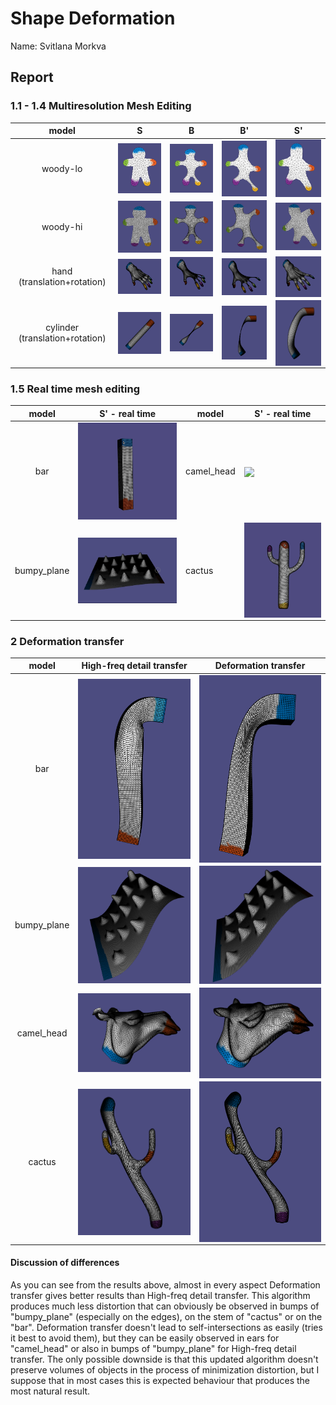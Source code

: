 # Shape Deformation

Name: Svitlana Morkva

## Report
### 1.1 - 1.4 Multiresolution Mesh Editing
|              model              | S                                                           | B                                                            | B'                                                           | S'                                                            |
|:-------------------------------:|-------------------------------------------------------------|--------------------------------------------------------------|--------------------------------------------------------------|---------------------------------------------------------------|
|            woody-lo             | <img align="center" src="./res/Woody_lo_S.png" width="300"> | <img align="center"  src="./res/Woody_lo_B.png" width="300"> | <img align="center" src="./res/Woody_lo_B2.png" width="300"> | <img align="center"  src="./res/Woody_lo_S2.png" width="300"> |
|            woody-hi             | <img align="center" src="./res/Woody_hi_S.png" width="300"> | <img align="center"  src="./res/Woody_hi_B.png" width="300"> | <img align="center" src="./res/Woody_hi_B2.png" width="300"> | <img align="center"  src="./res/Woody_hi_S2.png" width="300"> |
|   hand (translation+rotation)   | <img align="center" src="./res/Hand_S.png" width="300">     | <img align="center"  src="./res/Hand_B.png" width="300">     | <img align="center" src="./res/Hand_B2.png" width="300">     | <img align="center"  src="./res/Hand_S2.png" width="300">     |
| cylinder (translation+rotation) | <img align="center" src="./res/Cylinder_S.png" width="300"> | <img align="center"  src="./res/Cylinder_B.png" width="300"> | <img align="center" src="./res/Cylinder_B2.png" width="300"> | <img align="center"  src="./res/Cylinder_S2.png" width="300"> |

### 1.5 Real time mesh editing

| model | S' - real time                                          | model | S' - real time                                          |
| :-----------:  |---------------------------------------------------------|-----  |---------------------------------------------------------|
| bar            | <img align="center"  src="./res/Bar.gif" width="300">   | camel_head     | <img align="center"  src="./res/Camel.gif" width="300"> |
| bumpy_plane    | <img align="center"  src="./res/Plane.gif" width="400"> | cactus         | <img align="center"  src="./res/Cactus.gif" width="300"> |


### 2 Deformation transfer
| model | High-freq detail transfer                                  | Deformation transfer                                        |
| :-----------:  |------------------------------------------------------------|-------------------------------------------------------------|
| bar            | <img align="center" src="./res/HF_Bar.png" width="300">    | <img align="center"  src="./res/DT_Bar.png" width="300">    |
| bumpy_plane    | <img align="center" src="./res/HF_Plane.png" width="300">  | <img align="center"  src="./res/DT_Plane.png" width="300">  |
| camel_head     | <img align="center" src="./res/HF_Camel.png" width="300">  | <img align="center"  src="./res/DT_Camel.png" width="300">  |
| cactus         | <img align="center" src="./res/HF_Cactus.png" width="300"> | <img align="center"  src="./res/DT_Cactus.png" width="300"> |


#### Discussion of differences

As you can see from the results above, almost in every aspect Deformation transfer gives better results than High-freq detail transfer.
This algorithm produces much less distortion that can obviously be observed in bumps of "bumpy_plane" (especially on the edges), on the stem of "cactus" or on the "bar".
Deformation transfer doesn't lead to self-intersections as easily (tries it best to avoid them), but they can be easily observed in ears for "camel_head" or also in bumps of "bumpy_plane" 
for High-freq detail transfer. The only possible downside is that this updated algorithm doesn't preserve volumes of objects in the process of
minimization distortion, but I suppose that in most cases this is expected behaviour that produces the most natural result.

